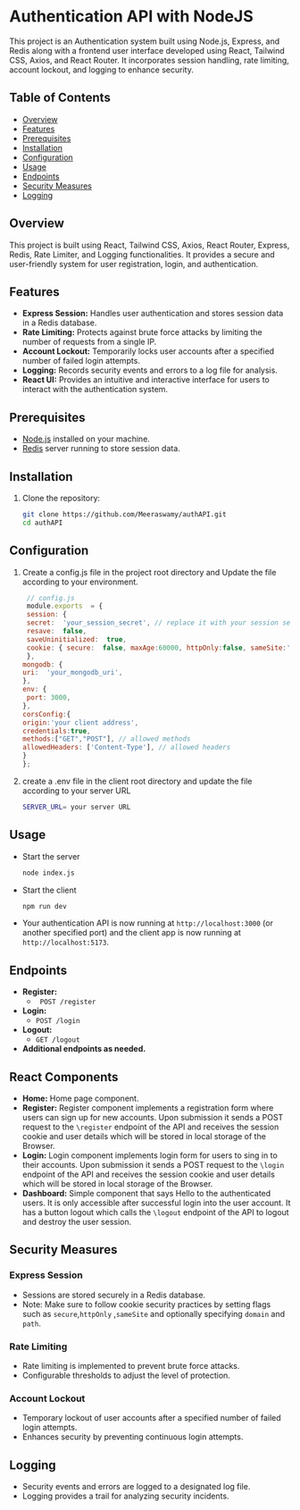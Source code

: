 # Authentication API with NodeJS

This project is an Authentication system built using Node.js, Express, and Redis along with a frontend user interface developed using React, Tailwind CSS, Axios, and React Router. It incorporates session handling, rate limiting, account lockout, and logging to enhance security.

## Table of Contents
- [Overview](#Overview)
- [Features](#features)
- [Prerequisites](#prerequisites)
- [Installation](#installation)
- [Configuration](#configuration)
- [Usage](#usage)
- [Endpoints](#endpoints)
- [Security Measures](#security-measures)
- [Logging](#logging)

## Overview

This project is built using React, Tailwind CSS, Axios, React Router, Express, Redis, Rate Limiter, and Logging functionalities. It provides a secure and user-friendly system for user registration, login, and authentication.

## Features

- **Express Session:** Handles user authentication and stores session data in a Redis database.
- **Rate Limiting:** Protects against brute force attacks by limiting the number of requests from a single IP.
- **Account Lockout:** Temporarily locks user accounts after a specified number of failed login attempts.
- **Logging:** Records security events and errors to a log file for analysis.
- **React UI:** Provides an intuitive and interactive interface for users to interact with the authentication system.


## Prerequisites

- [Node.js](https://nodejs.org/) installed on your machine.
- [Redis](https://redis.io/) server running to store session data.

## Installation

1. Clone the repository:

   ```bash
   git clone https://github.com/Meeraswamy/authAPI.git
   cd authAPI 
   ```

## Configuration
1. Create a config.js file in the project root directory and Update the file according to your environment.

     ```javascript
      // config.js
      module.exports  = {
      session: {
      secret:  'your_session_secret', // replace it with your session secret
      resave:  false,
      saveUninitialized:  true,
      cookie: { secure:  false, maxAge:60000, httpOnly:false, sameSite:'none'}, // Set secure to true if you are using HTTPS and maxAge of your choice.
      },
     mongodb: {
     uri:  'your_mongodb_uri',
     },
     env: {
      port: 3000,
    },
    corsConfig:{
    origin:'your client address',
    credentials:true,
    methods:["GET","POST"], // allowed methods
    allowedHeaders: ['Content-Type'], // allowed headers
   }
    };
   ```
2. create a .env file in the client root directory and update the file according to your server URL
     ```bash
   SERVER_URL= your server URL 
   ```

## Usage
 - Start the server
 
   ```bash
   node index.js
   ```    
 - Start the client

   ``` bash
   npm run dev
   ```

 -  Your authentication API is now running at `http://localhost:3000` (or another specified port) and the client app is now running at `http://localhost:5173`.
 
## Endpoints
- **Register:**
   - ` POST /register`
- **Login:**
   -  `POST /login`
- **Logout:**
   - `GET /logout`
- **Additional endpoints as needed.**

## React Components
- **Home:** Home page component.
- **Register:** Register component implements a registration form where users can sign up for new accounts. Upon submission it sends a POST request to the `\register` endpoint of the API and receives the session cookie and user details which will be stored in local storage of the Browser.
- **Login:** Login component implements login form for users to sing in to their accounts. Upon submission it sends a POST request to the `\login` endpoint of the API and receives the session cookie and user details which will be stored in local storage of the Browser.
- **Dashboard:** Simple component that says Hello to the authenticated users. It is only accessible after successful login into the user account. It has a button logout which calls the `\logout` endpoint of the API to logout and destroy the user session.

## Security Measures
### Express Session
- Sessions are stored securely in a Redis database.
- Note: Make sure to follow cookie security practices by setting flags such as `secure`,`httpOnly` ,`sameSite` and optionally specifying `domain` and `path`.

### Rate Limiting
- Rate limiting is implemented to prevent brute force attacks.
- Configurable thresholds to adjust the level of protection.

### Account Lockout
- Temporary lockout of user accounts after a specified number of failed login attempts.
- Enhances security by preventing continuous login attempts.

## Logging
- Security events and errors are logged to a designated log file.
- Logging provides a trail for analyzing security incidents.
